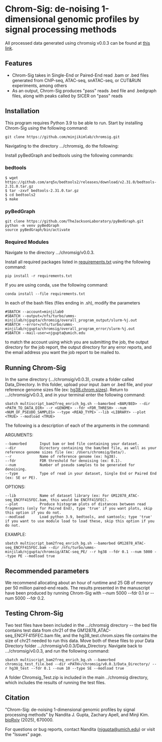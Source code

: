 # Chrom-Sig: de-noising 1-dimensional genomic profiles by signal processing methods

All processed data generated using chromsig v0.0.3 can be found at [this link](https://www.dropbox.com/scl/fo/dri58rnvghvbswzks5ox6/AFz6TKN7NbiASQMMI3HHo8c?rlkey=jel3nvo6azx5t89w76jxa5cuj&st=mcj5touo&dl=0).

## Features
* Chrom-Sig takes in Single-End or Paired-End read .bam or .bed files generated from ChIP-seq, ATAC-seq, snATAC-seq, or CUT&RUN experiments, among others 
* As an output, Chrom-Sig produces "pass" reads .bed file and .bedgraph files, along with peaks called by SICER on "pass" reads

## Installation
This program requires Python 3.9 to be able to run.
Start by installing Chrom-Sig using the following command:
```
git clone https://github.com/minjikimlab/chromsig.git
```
Navigating to the directory .../chromsig, do the following:

Install pyBedGraph and bedtools using the following commands:
### bedtools
```
$ wget https://github.com/arq5x/bedtools2/releases/download/v2.31.0/bedtools-2.31.0.tar.gz
$ tar -zxvf bedtools-2.31.0.tar.gz
$ cd bedtools2
$ make
```
### pyBedGraph
```
git clone https://github.com/TheJacksonLaboratory/pyBedGraph.git
python -m venv pyBedGraph
source pyBedGraph/bin/activate
```
### Required Modules
Navigate to the directory .../chromsig/v0.0.3.

Install all required packages listed in [requirements.txt](https://github.com/minjikimlab/chromsig/blob/main/v0.0.3/requirements.txt) using the following command:

`pip install -r requirements.txt`

If you are using conda, use the following command:

`conda install --file requirements.txt`

In each of the bash files (files ending in .sh), modify the parameters
```
#SBATCH --account=minjilab0 
#SBATCH --output=/nfs/turbo/umms-minjilab/njgupta/chromsig/overall_program_output/slurm-%j.out
#SBATCH --error=/nfs/turbo/umms-minjilab/njgupta/chromsig/overall_program_error/slurm-%j.out
#SBATCH --mail-user=njgupta@umich.edu
```
to match the account using which you are submitting the job, the output directory for the job report, the output directory for any error reports, and the email address you want the job report to be mailed to.

## Running Chrom-Sig
In the same directory (.../chromsig/v0.0.3), create a folder called Data_Directory. In this folder, upload your input .bam or .bed file, and your reference genome sizes file (ex: [hg38.chrom.sizes](https://github.com/minjikimlab/chromsig/blob/main/v0.0.3/hg38.chrom.sizes)).
Return to .../chromsig/v0.0.3, and in your terminal enter the following command:

`sbatch multiscript_bam2freq_enrich_bg.sh --bamorbed <BAM/BED> --dir <PATH_TO_DATA_DIR> --r <GENOME> --fdr <FDR_THRESH> --num <NUM_OF_PSEUDO_SAMPLES> --type <READ_TYPE> --lib <LIBRARY> --plot <TRUE> --modload <TRUE>`

The following is a description of each of the arguments in the command:

ARGUMENTS:

    --bamorbed      Input bam or bed file containing your dataset.
    --dir           Directory containing the bam/bed file, as well as your reference genome sizes file (ex: /Users/chromsig/Data/).
    --r             Name of reference genome (ex: hg38).
    --fdr           FDR threshold for denoising (ex: 0.1).
    --num           Number of pseudo samples to be generated for denoising.
    --type          Type of read in your dataset, Single End or Paired End (ex: SE or PE).

OPTIONS:
      
    --lib           Name of dataset library (ex: For GM12878_ATAC-seq_ENCFF415FEC.bam, this would be ENCFF415FEC).
    --plot          Produce histogram plots of distances between read fragments (only for Paired End), type 'true' if you want plots, skip this option if you do not.
    --modload       Load python 3.9, bedtools, and samtools; type 'true' if you want to use module load to load these, skip this option if you do not.
            
EXAMPLE:

    sbatch multiscript_bam2freq_enrich_bg.sh --bamorbed GM12878_ATAC-seq_ENCFF415FEC.bam --dir /nfs/turbo/umms-minjilab/njgupta/chromsig/ATAC-seq_PE/ --r hg38 --fdr 0.1 --num 5000 --type PE --modload true

## Recommended parameters
We recommend allocating about an hour of runtime and 25 GB of memory per 50 million paired-end reads. The results presented in the manuscript have been produced by running Chrom-Sig with --num 5000 --fdr 0.1 or --num 5000 --fdr 0.2.  

## Testing Chrom-Sig
Two test files have been included in the .../chromsig directory -- the bed file contains test data from chr21 of the GM12878_ATAC-seq_ENCFF415FEC.bam file, and the hg38_test.chrom.sizes file contains the size of chr21 needed to run this data. Move both of these files to your Data Directory folder .../chromsig/v0.0.3/Data_Directory. Navigate back to .../chromsig/v0.0.3, and run the following command:
```
sbatch multiscript_bam2freq_enrich_bg.sh --bamorbed chromsig_test_file.bed --dir <PATH>/chromsig/v0.0.3/Data_Directory/ --r hg38_test --fdr 0.1 --num 10 --type SE --modload true
```
A folder Chromsig_Test.zip is included in the main ../chromsig directory, which includes the results of running the test files.

## Citation
"Chrom-Sig: de-noising 1-dimensional genomic profiles by signal processing methods" by Nandita J. Gupta, Zachary Apell, and Minji Kim. [bioRxiv](https://www.biorxiv.org/content/10.1101/2025.08.12.670000v1) (2025), 670000.

For questions or bug reports, contact Nandita (njgupta@umich.edu) or visit the "Issues" page.
